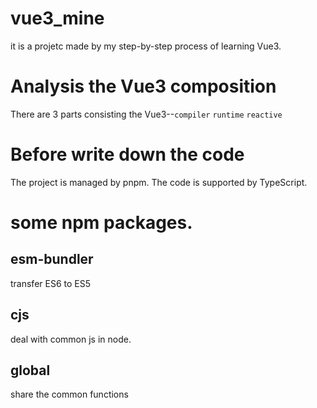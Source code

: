 # vue3_mine
it is a projetc made by my step-by-step process of learning Vue3.

# Analysis the Vue3 composition
There are 3 parts consisting the Vue3--```compiler``` ```runtime``` ```reactive```

# Before write down the code
The project is managed by pnpm.
The code is supported by TypeScript.

# some npm packages.
## esm-bundler
transfer ES6 to ES5

## cjs
deal with common js in node.

## global
share the common functions